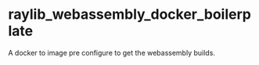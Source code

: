 # raylib_webassembly_docker_boilerplate
A docker to image pre configure to get the webassembly builds.
